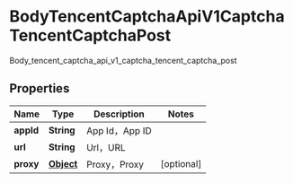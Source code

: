 

# BodyTencentCaptchaApiV1CaptchaTencentCaptchaPost

Body_tencent_captcha_api_v1_captcha_tencent_captcha_post
## Properties

Name | Type | Description | Notes
------------ | ------------- | ------------- | -------------
**appId** | **String** | App Id，App ID | 
**url** | **String** | Url，URL | 
**proxy** | [**Object**](.md) | Proxy，Proxy |  [optional]



